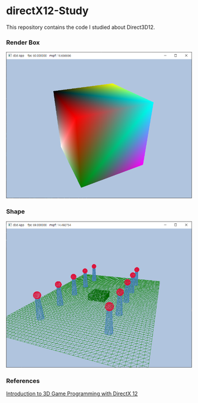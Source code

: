 # directX12-Study

This repository contains the code I studied about Direct3D12.

### Render Box
![Render Box](https://github.com/jjs576/directX12-Study/blob/main/RenderBox.PNG)

### Shape
![Shape](https://github.com/jjs576/directX12-Study/blob/main/RenderShapes.PNG)

### References
[Introduction to 3D Game Programming with DirectX 12](https://github.com/d3dcoder/d3d12book)
